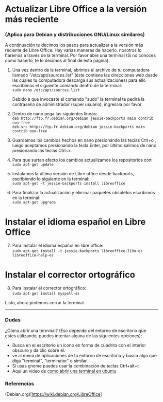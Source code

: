 # Actualizar Libre Office a la versión más reciente 
### (Aplica para Debian y distribuciones GNU/Linux similares)

A continuación te decimos los pasos para actualizar a la versión más reciente de Libre Office. Hay varias maneras de hacerlo, nosotros lo haremos a través de la terminal.  Por favor abre una terminal (Si no conoces como hacerlo, te lo decimos al final de esta página). 

1. Una vez dentro de la terminal, abrimos el archivo de tu computadora llamado "/etc/apt/sources.list" (éste contiene las direcciones web desde las cuales tu computadora descarga sus actualizaciones)
para ello escribimos el siguiente comando dentro de la terminal:  
```sudo nano /etc/apt/sources.list```

      Debido a que invocaste el comando "sudo" la terminal te pedirá la contraseña de administrador (super usuario), ingresala por favor.

2. Dentro de nano pega las siguientes líneas:  
```deb http://ftp.fr.debian.org/debian jessie-backports main contrib non-free```  
```deb-src http://ftp.fr.debian.org/debian jessie-backports main contrib non-free```  

3. Guardamos los cambios hechos en nano presionando las teclas Ctrl+o , luego aceptamos presionando la tecla  Enter, por último salimos de nano presionando las teclas Ctrl+x.

4. Para que surtan efecto los cambios actualizamos los repositorios con: ```sudo apt-get update```

5. Instalamos la última versión de Libre office desde backports, escribiendo lo siguiente en la terminal:  
```sudo apt-get -t jessie-backports install libreoffice```


6. Para finalizar la actualización y eliminar paquetes obsoletos escribimos en la terminal:  
```sudo apt-get upgrade```

# Instalar el idioma español en Libre Office

7. Para instalar el idioma español en libre office:  
```sudo apt-get install -t jessie-backports libreoffice-l10n-es libreoffice-help-es```  

# Instalar el corrector ortográfico

8. Para instalar el corrector ortográfico:  
```sudo apt-get install myspell-es```  

Listo, ahora podemos cerrar la terminal.

----

### Dudas
¿Cómo abrir una terminal? (Eso depende del entorno de escritorio que estes utilizando, puedes intentar alguna de las siguientes opciones):  
* Busca en el escritorio un ícono en forma de cuadrito con el interior obscuro y da clic sobre él.
*  ve al menú de aplicaciones de tu entorno de escritorio y busca algo que diga "terminal", "terminator" o similar.
*  Si usas gnome puedes usar la combinación de teclas Ctrl+alt+t
* Aquí un vídeo de [como abrir una terminal en ubuntu](https://www.youtube.com/watch?v=atn7Ewp6tu8)
### Referencias 
(Debian.org)[https://wiki.debian.org/LibreOffice]
